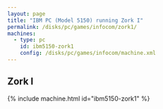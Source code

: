 ```yaml
---
layout: page
title: "IBM PC (Model 5150) running Zork I"
permalink: /disks/pc/games/infocom/zork1/
machines:
  - type: pc
    id: ibm5150-zork1
    config: /disks/pc/games/infocom/machine.xml
---
```


Zork I
---

{% include machine.html id="ibm5150-zork1" %}
